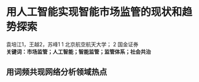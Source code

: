 # 用人工智能实现智能市场监管的现状和趋势探索
袁培江1，王越2，苏峰1
1 北京航空航天大学； 2 国金证券      
**关键词：市场监管；人工智能；智能监管；监管体系；社会共治**

## 用词频共现网络分析领域热点
